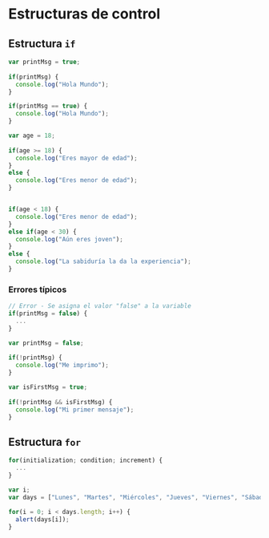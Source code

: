 # Estructuras de control

## Estructura ```if```

```js
var printMsg = true;
 
if(printMsg) {
  console.log("Hola Mundo");
}

if(printMsg == true) {
  console.log("Hola Mundo");
}
```

```js
var age = 18;
 
if(age >= 18) {
  console.log("Eres mayor de edad");
}
else {
  console.log("Eres menor de edad");
}


if(age < 18) {
  console.log("Eres menor de edad");
}
else if(age < 30) {
  console.log("Aún eres joven");
}
else {
  console.log("La sabiduría la da la experiencia");
}
```


### Errores típicos
```js
// Error - Se asigna el valor "false" a la variable
if(printMsg = false) {
  ...
}
```

```js
var printMsg = false;
 
if(!printMsg) {
  console.log("Me imprimo");
}

var isFirstMsg = true;
 
if(!printMsg && isFirstMsg) {
  console.log("Mi primer mensaje");
}
```

## Estructura ```for```

```js
for(initialization; condition; increment) {
  ...
}
```

```js
var i;
var days = ["Lunes", "Martes", "Miércoles", "Jueves", "Viernes", "Sábado", "Domingo"];
 
for(i = 0; i < days.length; i++) {
  alert(days[i]);
}
```
